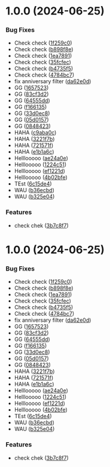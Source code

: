 # 1.0.0 (2024-06-25)


### Bug Fixes

* Check check ([1f259c0](https://github.com/AshwinPyakurel/semantic-test/commit/1f259c04b123ac1f8b96950328981c239dfdbd92))
* Check check ([b898f8e](https://github.com/AshwinPyakurel/semantic-test/commit/b898f8e44a53386f575b8c196b41ea1f59e3fc0b))
* Check check ([1ea7891](https://github.com/AshwinPyakurel/semantic-test/commit/1ea7891ace85902d0fcb236b72b943a97b2268bb))
* Check check ([35fcfec](https://github.com/AshwinPyakurel/semantic-test/commit/35fcfec48b9455e9b356179df5c4abb450fbb13e))
* Check check ([b4735f5](https://github.com/AshwinPyakurel/semantic-test/commit/b4735f56ff3e2a230cd43d1eb3e24b96f94fb738))
* Check check ([4784bc7](https://github.com/AshwinPyakurel/semantic-test/commit/4784bc7c99f01fc834b694e575078be408f55701))
* fix anniversary filter ([da62e0d](https://github.com/AshwinPyakurel/semantic-test/commit/da62e0d92475acd293ca3b82cfbc0eae9b8a02db))
* GG ([1657523](https://github.com/AshwinPyakurel/semantic-test/commit/16575237c36343c4b08ff80e55fc1f7f79657ffc))
* GG ([83cf3d2](https://github.com/AshwinPyakurel/semantic-test/commit/83cf3d246c6d5443ea3efc43a3af51598715a738))
* GG ([64555dd](https://github.com/AshwinPyakurel/semantic-test/commit/64555ddf907de9a7fa2ed1a47d5f6384efdfde68))
* GG ([f166135](https://github.com/AshwinPyakurel/semantic-test/commit/f166135bb40a468737e0666b37a526633986ae33))
* GG ([33d0ec8](https://github.com/AshwinPyakurel/semantic-test/commit/33d0ec847eee1eb5155f8fc13e54ca58b2a208a5))
* GG ([05d0157](https://github.com/AshwinPyakurel/semantic-test/commit/05d015777eb9fbe278388efd21ccc13c4ae4ee3a))
* GG ([0848423](https://github.com/AshwinPyakurel/semantic-test/commit/0848423469e0a99e852cc03dd4fb1fb88f5307b0))
* HAHA ([c9aba0c](https://github.com/AshwinPyakurel/semantic-test/commit/c9aba0c9887fb6bb048c20fbbed59b69af33a3bc))
* HAHA ([3221f7b](https://github.com/AshwinPyakurel/semantic-test/commit/3221f7bf3d3b69edff4cc1b03a4e5d4d22ce9d2a))
* HAHA ([721571f](https://github.com/AshwinPyakurel/semantic-test/commit/721571f0c866cdc71327d73e0e86c40a8a83a419))
* HAHA ([e1b1a6c](https://github.com/AshwinPyakurel/semantic-test/commit/e1b1a6cb0d4afc4e02a8fde27a5759fb1f27438e))
* Helllooooo ([ae24a0e](https://github.com/AshwinPyakurel/semantic-test/commit/ae24a0ed2887f64fd4cbf44df44a1f79727f3d6c))
* Helllooooo ([1224c51](https://github.com/AshwinPyakurel/semantic-test/commit/1224c51b9065dccd8193cdf0c2a059d4efea7c06))
* Helllooooo ([ef1221d](https://github.com/AshwinPyakurel/semantic-test/commit/ef1221de6d816eca717830a4821d03daa93e2cf5))
* Helllooooo ([4b02bfe](https://github.com/AshwinPyakurel/semantic-test/commit/4b02bfe23e10b9a6f4a967c25149ad7fcc57c1ad))
* TEst ([6c15de4](https://github.com/AshwinPyakurel/semantic-test/commit/6c15de4c150323100679c885d4604d84ef02b1ce))
* WAU ([b36ecbd](https://github.com/AshwinPyakurel/semantic-test/commit/b36ecbdb7ab7d4eda1f6d1596f778a58a4789949))
* WAU ([b325e04](https://github.com/AshwinPyakurel/semantic-test/commit/b325e04fd5a93e558967649febba373ab41686c6))


### Features

* check chek ([3b7c8f7](https://github.com/AshwinPyakurel/semantic-test/commit/3b7c8f781b7d9d20ff314cc506a791e6a3c97862))

# 1.0.0 (2024-06-25)


### Bug Fixes

* Check check ([1f259c0](https://github.com/AshwinPyakurel/semantic-test/commit/1f259c04b123ac1f8b96950328981c239dfdbd92))
* Check check ([b898f8e](https://github.com/AshwinPyakurel/semantic-test/commit/b898f8e44a53386f575b8c196b41ea1f59e3fc0b))
* Check check ([1ea7891](https://github.com/AshwinPyakurel/semantic-test/commit/1ea7891ace85902d0fcb236b72b943a97b2268bb))
* Check check ([35fcfec](https://github.com/AshwinPyakurel/semantic-test/commit/35fcfec48b9455e9b356179df5c4abb450fbb13e))
* Check check ([b4735f5](https://github.com/AshwinPyakurel/semantic-test/commit/b4735f56ff3e2a230cd43d1eb3e24b96f94fb738))
* Check check ([4784bc7](https://github.com/AshwinPyakurel/semantic-test/commit/4784bc7c99f01fc834b694e575078be408f55701))
* fix anniversary filter ([da62e0d](https://github.com/AshwinPyakurel/semantic-test/commit/da62e0d92475acd293ca3b82cfbc0eae9b8a02db))
* GG ([1657523](https://github.com/AshwinPyakurel/semantic-test/commit/16575237c36343c4b08ff80e55fc1f7f79657ffc))
* GG ([83cf3d2](https://github.com/AshwinPyakurel/semantic-test/commit/83cf3d246c6d5443ea3efc43a3af51598715a738))
* GG ([64555dd](https://github.com/AshwinPyakurel/semantic-test/commit/64555ddf907de9a7fa2ed1a47d5f6384efdfde68))
* GG ([f166135](https://github.com/AshwinPyakurel/semantic-test/commit/f166135bb40a468737e0666b37a526633986ae33))
* GG ([33d0ec8](https://github.com/AshwinPyakurel/semantic-test/commit/33d0ec847eee1eb5155f8fc13e54ca58b2a208a5))
* GG ([05d0157](https://github.com/AshwinPyakurel/semantic-test/commit/05d015777eb9fbe278388efd21ccc13c4ae4ee3a))
* GG ([0848423](https://github.com/AshwinPyakurel/semantic-test/commit/0848423469e0a99e852cc03dd4fb1fb88f5307b0))
* HAHA ([3221f7b](https://github.com/AshwinPyakurel/semantic-test/commit/3221f7bf3d3b69edff4cc1b03a4e5d4d22ce9d2a))
* HAHA ([721571f](https://github.com/AshwinPyakurel/semantic-test/commit/721571f0c866cdc71327d73e0e86c40a8a83a419))
* HAHA ([e1b1a6c](https://github.com/AshwinPyakurel/semantic-test/commit/e1b1a6cb0d4afc4e02a8fde27a5759fb1f27438e))
* Helllooooo ([ae24a0e](https://github.com/AshwinPyakurel/semantic-test/commit/ae24a0ed2887f64fd4cbf44df44a1f79727f3d6c))
* Helllooooo ([1224c51](https://github.com/AshwinPyakurel/semantic-test/commit/1224c51b9065dccd8193cdf0c2a059d4efea7c06))
* Helllooooo ([ef1221d](https://github.com/AshwinPyakurel/semantic-test/commit/ef1221de6d816eca717830a4821d03daa93e2cf5))
* Helllooooo ([4b02bfe](https://github.com/AshwinPyakurel/semantic-test/commit/4b02bfe23e10b9a6f4a967c25149ad7fcc57c1ad))
* TEst ([6c15de4](https://github.com/AshwinPyakurel/semantic-test/commit/6c15de4c150323100679c885d4604d84ef02b1ce))
* WAU ([b36ecbd](https://github.com/AshwinPyakurel/semantic-test/commit/b36ecbdb7ab7d4eda1f6d1596f778a58a4789949))
* WAU ([b325e04](https://github.com/AshwinPyakurel/semantic-test/commit/b325e04fd5a93e558967649febba373ab41686c6))


### Features

* check chek ([3b7c8f7](https://github.com/AshwinPyakurel/semantic-test/commit/3b7c8f781b7d9d20ff314cc506a791e6a3c97862))
